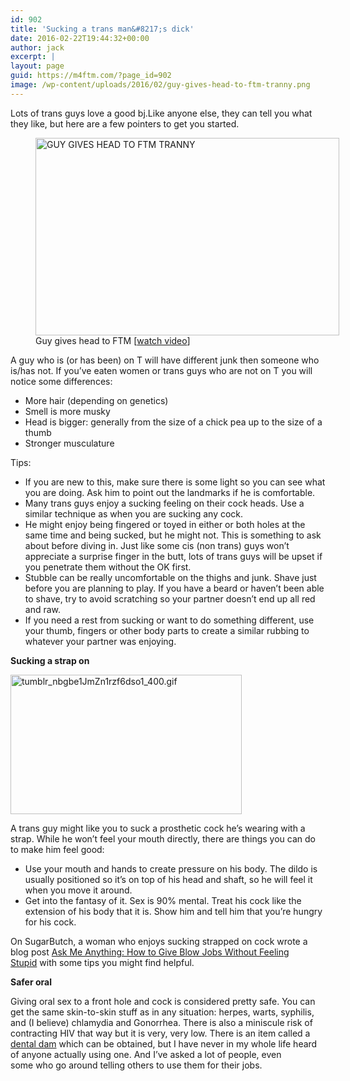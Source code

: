```yaml
---
id: 902
title: 'Sucking a trans man&#8217;s dick'
date: 2016-02-22T19:44:32+00:00
author: jack
excerpt: |
layout: page
guid: https://m4ftm.com/?page_id=902
image: /wp-content/uploads/2016/02/guy-gives-head-to-ftm-tranny.png
---
```

Lots of trans guys love a good bj.Like anyone else, they can tell you what they like, but here are a few pointers to get you started.

<figure id="attachment_846" aria-describedby="caption-attachment-846" style="width: 486px" class="wp-caption aligncenter"><a href="http://xhamster.com/movies/1702888/guy_gives_head_to_ftm_tranny.html?from=video_related" target="_blank" rel="noopener noreferrer"><img class="alignnone size-full wp-image-846" src="http://localhost:8888/wordpress/wp-content/uploads/2016/02/guy-gives-head-to-ftm-tranny.png" alt="GUY GIVES HEAD TO FTM TRANNY" width="486" height="316" srcset="http://localhost:8888/wordpress/wp-content/uploads/2016/02/guy-gives-head-to-ftm-tranny.png 486w, http://localhost:8888/wordpress/wp-content/uploads/2016/02/guy-gives-head-to-ftm-tranny-300x195.png 300w" sizes="(max-width: 486px) 100vw, 486px" /></a><figcaption id="caption-attachment-846" class="wp-caption-text">Guy gives head to FTM [<a href="http://xhamster.com/movies/1702888/guy_gives_head_to_ftm_tranny.html?from=video_related" target="_blank" rel="noopener noreferrer">watch video</a>]</figcaption></figure>A guy who is (or has been) on T will have different junk then someone who is/has not. If you&#8217;ve eaten women or trans guys who are not on T you will notice some differences:

  * More hair (depending on genetics)
  * Smell is more musky
  * Head is bigger: generally from the size of a chick pea up to the size of a thumb
  * Stronger musculature

Tips:

  * If you are new to this, make sure there is some light so you can see what you are doing. Ask him to point out the landmarks if he is comfortable.
  * Many trans guys enjoy a sucking feeling on their cock heads. Use a similar technique as when you are sucking any cock.
  * He might enjoy being fingered or toyed in either or both holes at the same time and being sucked, but he might not. This is something to ask about before diving in. Just like some cis (non trans) guys won&#8217;t appreciate a surprise finger in the butt, lots of trans guys will be upset if you penetrate them without the OK first.
  * Stubble can be really uncomfortable on the thighs and junk. Shave just before you are planning to play. If you have a beard or haven&#8217;t been able to shave, try to avoid scratching so your partner doesn&#8217;t end up all red and raw.
  * If you need a rest from sucking or want to do something different, use your thumb, fingers or other body parts to create a similar rubbing to whatever your partner was enjoying.

**Sucking a strap on**

<img class="aligncenter size-full wp-image-855" src="http://localhost:8888/wordpress/wp-content/uploads/2016/02/tumblr_nbgbe1jmzn1rzf6dso1_4001.gif" alt="tumblr_nbgbe1JmZn1rzf6dso1_400.gif" width="370" height="223" /> 

A trans guy might like you to suck a prosthetic cock he&#8217;s wearing with a strap. While he won&#8217;t feel your mouth directly, there are things you can do to make him feel good:

  * Use your mouth and hands to create pressure on his body. The dildo is usually positioned so it&#8217;s on top of his head and shaft, so he will feel it when you move it around.
  * Get into the fantasy of it. Sex is 90% mental. Treat his cock like the extension of his body that it is. Show him and tell him that you&#8217;re hungry for his cock.

On SugarButch, a woman who enjoys sucking strapped on cock wrote a blog post [Ask Me Anything: How to Give Blow Jobs Without Feeling Stupid](http://www.sugarbutch.net/2011/08/ask-me-anything-how-to-give-blow-jobs-without-feeling-stupid/) with some tips you might find helpful.

**Safer oral**

Giving oral sex to a front hole and cock is considered pretty safe. You can get the same skin-to-skin stuff as in any situation: herpes, warts, syphilis, and (I believe) chlamydia and Gonorrhea. There is also a miniscule risk of contracting HIV that way but it is very, very low. There is an item called a [dental dam](http://meatincorporated.blogspot.ca/2007/10/1024-dental-dam-awareness-day.html) which can be obtained, but I have never in my whole life heard of anyone actually using one. And I&#8217;ve asked a lot of people, even some who go around telling others to use them for their jobs.